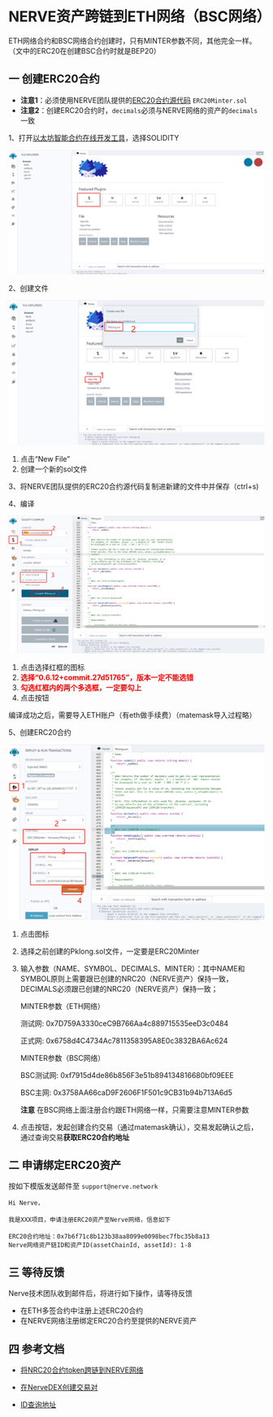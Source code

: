 # NERVE资产跨链到ETH网络（BSC网络）

ETH网络合约和BSC网络合约创建时，只有MINTER参数不同，其他完全一样。（文中的ERC20在创建BSC合约时就是BEP20）

## 一 创建ERC20合约

- **注意1**：必须使用NERVE团队提供的[ERC20合约源代码](https://github.com/NerveNetwork/contracts/blob/master/ERC20Minter.sol) `ERC20Minter.sol`
- **注意2**：创建ERC20合约时，`decimals`必须与NERVE网络的资产的`decimals`一致

1、打开[以太坊智能合约在线开发工具](http://remix.ethereum.org/#optimize=true&evmVersion=null&version=soljson-v0.6.12+commit.27d51765.js)，选择SOLIDITY

![1](./g_nervetoerc20/1.png)

2、创建文件

![2](./g_nervetoerc20/2.png)

1. 点击“New File”
2. 创建一个新的sol文件

3、将NERVE团队提供的ERC20合约源代码复制进新建的文件中并保存（ctrl+s)

4、编译

![3](./g_nervetoerc20/3.png)

1. 点击选择红框的图标
2. <b style="color:red">选择“0.6.12+commit.27d51765”，版本一定不能选错</b>
3. <b style="color:red">勾选红框内的两个多选框，一定要勾上</b>
4. 点击按钮

编译成功之后，需要导入ETH账户（有eth做手续费）（matemask导入过程略）

5、创建ERC20合约

![4](./g_nervetoerc20/4.png)

1. 点击图标

2. 选择之前创建的Pklong.sol文件，一定要是ERC20Minter

3. 输入参数（NAME、SYMBOL、DECIMALS、MINTER）：其中NAME和SYMBOL原则上需要跟已创建的NRC20（NERVE资产）保持一致，DECIMALS必须跟已创建的NRC20（NERVE资产）保持一致；

   MINTER参数（ETH网络）

   测试网: 0x7D759A3330ceC9B766Aa4c889715535eeD3c0484

   正式网: 0x6758d4C4734Ac7811358395A8E0c3832BA6Ac624

   MINTER参数（BSC网络）

   BSC测试网: 0xf7915d4de86b856F3e51b894134816680bf09EEE
   
   BSC主网: 0x3758AA66caD9F2606F1F501c9CB31b94b713A6d5

   **注意** 在BSC网络上面注册合约跟ETH网络一样，只需要注意MINTER参数

4. 点击按钮，发起创建合约交易（通过matemask确认），交易发起确认之后，通过查询交易**获取ERC20合约地址**

## 二 申请绑定ERC20资产

按如下模版发送邮件至 `support@nerve.network`

```
Hi Nerve，

我是XXX项目，申请注册ERC20资产至Nerve网络，信息如下

ERC20合约地址：0x7b6f71c8b123b38aa8099e0098bec7fbc35b8a13
Nerve网络资产链ID和资产ID(assetChainId, assetId): 1-8    
```


## 三 等待反馈

Nerve技术团队收到邮件后，将进行如下操作，请等待反馈

- 在ETH多签合约中注册上述ERC20合约
- 在NERVE网络注册绑定ERC20合约至提供的NERVE资产

## 四 参考文档

- [将NRC20合约token跨链到NERVE网络](http://docs.nerve.network/zh/Guide/c_nrc20.html#%E5%88%9B%E5%BB%BA%E8%B7%A8%E9%93%BEtoken)

- [在NerveDEX创建交易对](http://docs.nerve.network/zh/Guide/c_nrc20.html#%E5%9C%A8nervedex%E4%B8%8A%E5%88%9B%E5%BB%BAnrc20-token%E4%BA%A4%E6%98%93%E5%AF%B9)

- [ID查询地址](https://scan.nerve.network/assets)
